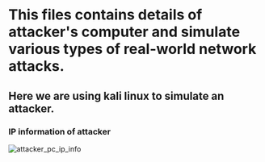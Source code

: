 # This files contains details of attacker's computer and simulate various types of real-world network attacks.

## Here we are using kali linux to simulate an attacker.

### IP information of attacker
![attacker_pc_ip_info](https://github.com/hiyasharma/Team-Detect-vulnerabilities/assets/66080016/722b59f9-f15e-4a38-854a-8c00e21555a2)